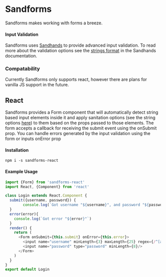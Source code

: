# Sandforms
Sandforms makes working with forms a breeze.

#### Input Validation
Sandforms uses [Sandhands](https://github.com/L1lith/Sandhands) to provide advanced input validation. To read more about the validation options see the [strings format](https://l1lith.github.io/Sandhands/format) in the Sandhands documentation.

### Compatability
Currently Sandforms only supports react, however there are plans for vanilla JS support in the future.

## React
Sandforms provides a Form component that will automatically detect string based input elements inside it and apply sanitation options (see the string options [here](https://l1lith.github.io/Sandhands/format)) to them based on the props passed to those elements. The form accepts a callback for receiving the submit event using the onSubmit prop. You can handle errors generated by the input validation using the form or inputs onError prop

#### Installation
```
npm i -s sandforms-react
```

#### Example Usage
```js
import {Form} from 'sandforms-react'
import React, {Component} from 'react'

class Login extends React.Component {
  submit({username, password}) {
    	console.log(`Got username "${username}", and password "${password}".`)
  }
  error(error){
  	console.log(`Got error "${error}"`)
  }
  render() {
    return (
      <Form onSubmit={this.submit} onError={this.error}>
      	<input name="username" minLength={3} maxLength={25} regex={/^[a-zA_Z0-9]+$/}/>
        <input name="password" type="password" minLength={8}/>
      </Form>
    )
  }
}
export default Login
```
